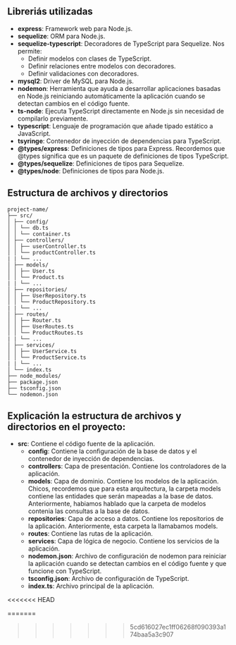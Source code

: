 

## Libreriás utilizadas

- **express**: Framework web para Node.js.
- **sequelize**: ORM para Node.js.
- **sequelize-typescript**: Decoradores de TypeScript para Sequelize. Nos permite:
  - Definir modelos con clases de TypeScript.
  - Definir relaciones entre modelos con decoradores.
  - Definir validaciones con decoradores.
- **mysql2**: Driver de MySQL para Node.js.
- **nodemon**: Herramienta que ayuda a desarrollar aplicaciones basadas en Node.js reiniciando automáticamente la aplicación cuando se detectan cambios en el código fuente.
- **ts-node**: Ejecuta TypeScript directamente en Node.js sin necesidad de compilarlo previamente.
- **typescript**: Lenguaje de programación que añade tipado estático a JavaScript.
- **tsyringe**: Contenedor de inyección de dependencias para TypeScript.
- **@types/express**: Definiciones de tipos para Express. Recordemos que @types significa que es un paquete de definiciones de tipos TypeScript.
- **@types/sequelize**: Definiciones de tipos para Sequelize.
- **@types/node**: Definiciones de tipos para Node.js.

## Estructura de archivos y directorios

```text
project-name/
├── src/
│ ├── config/
│ │ └── db.ts
│ │ └── container.ts
│ ├── controllers/
│ │ ├── userController.ts
│ │ └── productController.ts
| | └── ...
│ ├── models/
│ │ ├── User.ts
│ │ └── Product.ts
| | └── ...
│ ├── repositories/
│ │ ├── UserRepository.ts
│ │ └── ProductRepository.ts
| | └── ...
│ ├── routes/
│ │ ├── Router.ts
│ │ ├── UserRoutes.ts
│ │ └── ProductRoutes.ts
| | └── ...
│ ├── services/
│ │ ├── UserService.ts
│ │ └── ProductService.ts
| | └── ...
│ └── index.ts
├── node_modules/
├── package.json
├── tsconfig.json
└── nodemon.json
```

## Explicación la estructura de archivos y directorios en el proyecto:

- **src**: Contiene el código fuente de la aplicación.
  - **config**: Contiene la configuración de la base de datos y el contenedor de inyección de dependencias.
  - **controllers**: Capa de presentación. Contiene los controladores de la aplicación. 
  - **models**: Capa de dominio. Contiene los modelos de la aplicación. Chicos, recordemos que para esta arquitectura, la carpeta models contiene las entidades que serán mapeadas a la base de datos. Anteriormente, habiamos hablado que la carpeta de modelos contenia las consultas a la base de datos. 
  - **repositories**: Capa de acceso a datos. Contiene los repositorios de la aplicación. Anteriormente, esta carpeta la llamabamos models. 
  - **routes**: Contiene las rutas de la aplicación.
  - **services**: Capa de lógica de negocio. Contiene los servicios de la aplicación.
  - **nodemon.json**: Archivo de configuración de nodemon para reiniciar la aplicación cuando se detectan cambios en el código fuente y que funcione con TypeScript.
  - **tsconfig.json**: Archivo de configuración de TypeScript.
  - **index.ts**: Archivo principal de la aplicación.

<<<<<<< HEAD

=======
>>>>>>> 5cd616027ec1ff06268f090393a174baa5a3c907
